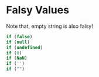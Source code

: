 # Falsy Values

Note that, empty string is also falsy!

```javascript
if (false)
if (null)
if (undefined)
if (0)
if (NaN)
if ('')
if ("")
```
